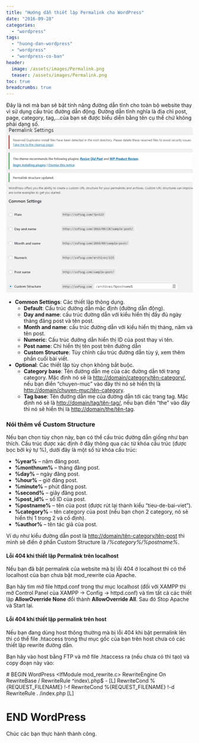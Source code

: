 ```yaml
---
title: "Hướng dẫn thiết lập Permalink cho WordPress"
date: "2016-09-28"
categories: 
  - "wordpress"
tags: 
  - "huong-dan-wordpress"
  - "wordpress"
  - "wordpress-co-ban"
header:
  image: /assets/images/Permalink.png
  teaser: /assets/images/Permalink.png
toc: true
breadcrumbs: true
---
```


Đây là nơi mà bạn sẽ bật tính năng đường dẫn tĩnh cho toàn bộ website thay vì sử dụng cấu trúc đường dẫn động. Đường dẫn tĩnh nghĩa là địa chỉ post, page, category, tag,…của bạn sẽ được biểu diễn bằng tên cụ thể chứ không phải dạng số.![permalink](/assets/images/Permalink.png)

- **Common Settings**: Các thiết lập thông dụng.
  - **Default**: Cấu trúc đường dẫn mặc định (đường dẫn động).
  - **Day and name**: cấu trúc đường dẫn với kiểu hiển thị đầy đủ ngày tháng đăng post và tên post.
  - **Month and name**: cấu trúc đường dẫn với kiểu hiển thị tháng, năm và tên post.
  - **Numeric**: Cấu trúc đường dẫn hiển thị ID của post thay vì tên.
  - **Post name**: Chỉ hiển thị tên post trên đường dẫn
  - **Custom Structure**: Tùy chỉnh cấu trúc đường dẫn tùy ý, xem thêm phần cuối bài viết.
- **Optional**: Các thiết lập tùy chọn không bắt buộc.
  - **Category base**: Tên đường dẫn mẹ của các đường dẫn tới trang category. Mặc định nó sẽ là <http://domain/category/tên-category/>, nếu bạn điền “chuyen-muc” vào đây thì nó sẽ hiển thị là <http://domain/chuyen-muc/tên-category>.
  - **Tag base**: Tên đường dẫn mẹ của đường dẫn tới các trang tag. Mặc định nó sẽ là <http://domain/tag/tên-tag/>, nếu bạn điền “the” vào đây thì nó sẽ hiển thị là <http://domain/the/tên-tag>.

### Nói thêm về Custom Structure

Nếu bạn chọn tùy chọn này, bạn có thể cấu trúc đường dẫn giống như bạn thích. Cấu trúc được xác định ở đây thông qua các từ khóa cấu trúc (được bọc bởi ký tự %), dưới đây là một số từ khóa cấu trúc:

- **%year%** – năm đăng post.
- **%monthnum%** – tháng đăng post.
- **%day%** – ngày đăng post.
- **%hour%** – giờ đăng post.
- **%minute%** – phút đăng post.
- **%second%** – giây đăng post.
- **%post\_id%** – số ID của post.
- **%postname%** – tên của post (được rút lại thành kiểu “tieu-de-bai-viet”).
- **%category%** – tên category của post (nếu bạn chọn 2 category, nó sẽ hiển thị 1 trong 2 và cố định).
- **%author%** – tên tác giả của post.

Ví dụ như kiểu đường dẫn post là <http://domain/tên-category/tên-post> thì mình sẽ điền ở phần Custom Structure là _/%category%/%postname%_.

#### Lỗi 404 khi thiết lập Permalink trên localhost

Nếu bạn đã bật permalink của website mà bị lỗi 404 ở localhost thì có thể localhost của bạn chưa bật mod\_rewrite của Apache.

Bạn hãy tìm mở file httpd.conf trong thư mục localhost (đối với XAMPP thì mở Control Panel của XAMPP -> Config -> httpd.conf) và tìm tất cả các thiết lập **AllowOverride None** đổi thành **AllowOverride All**. Sau đó Stop Apache và Start lại.

#### Lỗi 404 khi thiết lập permalink trên host

Nếu bạn đang dùng host thông thường mà bị lỗi 404 khi bật permalink lên thì có thể file .htaccess trong thư mục gốc của bạn trên host chưa có các thiết lập rewrite đường dẫn.

Bạn hãy vào host bằng FTP và mở file .htaccess ra (nếu chưa có thì tạo) và copy đoạn này vào:

\# BEGIN WordPress
<IfModule mod\_rewrite.c>
RewriteEngine On
RewriteBase /
RewriteRule ^index\\.php$ - \[L\]
RewriteCond %{REQUEST\_FILENAME} !-f
RewriteCond %{REQUEST\_FILENAME} !-d
RewriteRule . /index.php \[L\]
</IfModule>

# END WordPress

Chúc các bạn thực hành thành công.
